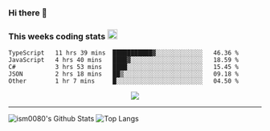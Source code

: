 ### Hi there 👋

<!--START_SECTION:giphy-->
<!--END_SECTION:giphy-->

### This weeks coding stats <img src="https://media1.giphy.com/media/LmNwrBhejkK9EFP504/giphy.gif?cid=ecf05e4723nsktnyyj53u162g7cy5rjqfg6gz06kxdg5y55g&rid=giphy.gif" width="20" height="20" />
<!--START_SECTION:waka-->
```text
TypeScript   11 hrs 39 mins  ███████████▓░░░░░░░░░░░░░   46.36 % 
JavaScript   4 hrs 40 mins   ████▓░░░░░░░░░░░░░░░░░░░░   18.59 % 
C#           3 hrs 53 mins   ████░░░░░░░░░░░░░░░░░░░░░   15.45 % 
JSON         2 hrs 18 mins   ██▒░░░░░░░░░░░░░░░░░░░░░░   09.18 % 
Other        1 hr 7 mins     █░░░░░░░░░░░░░░░░░░░░░░░░   04.50 % 
```
<!--END_SECTION:waka-->

<!--START_SECTION:comicstrip-->
<p align="center">
 <a href="https://xkcd.com/">
 <img src="https://imgs.xkcd.com/comics/ai_methodology.png" />
</a>
</p>
<!--END_SECTION:comicstrip-->

---

![ism0080's Github Stats](https://github-readme-stats.vercel.app/api?username=ism0080&show_icons=true%hide_border=true&hide=issues)
![Top Langs](https://github-readme-stats.vercel.app/api/top-langs/?username=ism0080&layout=compact)

<!--
**ism0080/ism0080** is a ✨ _special_ ✨ repository because its `README.md` (this file) appears on your GitHub profile.

Here are some ideas to get you started:

- 🔭 I’m currently working on ...
- 🌱 I’m currently learning ...
- 👯 I’m looking to collaborate on ...
- 🤔 I’m looking for help with ...
- 💬 Ask me about ...
- 📫 How to reach me: ...
- 😄 Pronouns: ...
- ⚡ Fun fact: ...
-->
